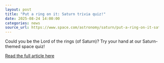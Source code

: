 ```yaml
---
layout: post
title: "Put a ring on it: Saturn trivia quiz!"
date: 2025-08-24 14:00:00 
categories: news
source_url: https://www.space.com/astronomy/saturn/put-a-ring-on-it-saturn-trivia-quiz
---
```


Could you be the Lord of the rings (of Saturn)? Try your hand at our Saturn-themed space quiz!

[Read the full article here](https://www.space.com/astronomy/saturn/put-a-ring-on-it-saturn-trivia-quiz)
